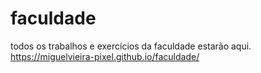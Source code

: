 # faculdade
todos os trabalhos e exercícios da faculdade estarão aqui.
https://miguelvieira-pixel.github.io/faculdade/
